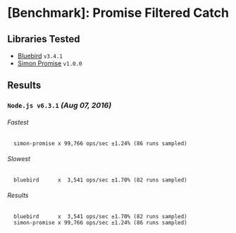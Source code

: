 # [Benchmark]: Promise Filtered Catch

## Libraries Tested

- [Bluebird](https://www.npmjs.com/package/bluebird) `v3.4.1`
- [Simon Promise](https://www.npmjs.com/package/simon-promise) `v1.0.0`

## Results

### `Node.js v6.3.1` *(Aug 07, 2016)*

###### Fastest
```
  simon-promise x 99,766 ops/sec ±1.24% (86 runs sampled)
```
###### Slowest
```
  bluebird      x  3,541 ops/sec ±1.70% (82 runs sampled)
```
###### Results
```
  bluebird      x  3,541 ops/sec ±1.70% (82 runs sampled)
  simon-promise x 99,766 ops/sec ±1.24% (86 runs sampled)
```
